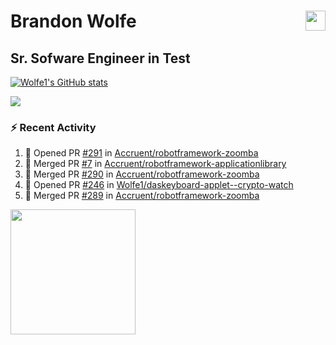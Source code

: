 Brandon Wolfe <a href="https://www.linkedin.com/in/brandon-wolfe1" target="_blank" rel="noreferrer"><img src="https://raw.githubusercontent.com/danielcranney/readme-generator/main/public/icons/socials/linkedin.svg" width="32" height="32" align="right"/></a>
==============================
Sr. Sofware Engineer in Test
-----------------------------

<p align="left"><a href="http://www.github.com/Wolfe1"><img src="https://github-readme-stats.vercel.app/api?username=Wolfe1&show_icons=true&hide=&count_private=true&title_color=0891b2&text_color=ffffff&icon_color=0891b2&bg_color=1c1917&hide_border=true&show_icons=true" alt="Wolfe1's GitHub stats" /></a></p>
<p align="left"><a href="http://www.github.com/Wolfe1"><img src="https://github-readme-streak-stats.herokuapp.com/?user=Wolfe1&stroke=ffffff&background=1c1917&ring=0891b2&fire=0891b2&currStreakNum=ffffff&currStreakLabel=0891b2&sideNums=ffffff&sideLabels=ffffff&dates=ffffff&hide_border=true" /></a></p>

### :zap: Recent Activity
<!--START_SECTION:activity-->
1. 💪 Opened PR [#291](https://github.com/Accruent/robotframework-zoomba/pull/291) in [Accruent/robotframework-zoomba](https://github.com/Accruent/robotframework-zoomba)
2. 🎉 Merged PR [#7](https://github.com/Accruent/robotframework-applicationlibrary/pull/7) in [Accruent/robotframework-applicationlibrary](https://github.com/Accruent/robotframework-applicationlibrary)
3. 🎉 Merged PR [#290](https://github.com/Accruent/robotframework-zoomba/pull/290) in [Accruent/robotframework-zoomba](https://github.com/Accruent/robotframework-zoomba)
4. 💪 Opened PR [#246](https://github.com/Wolfe1/daskeyboard-applet--crypto-watch/pull/246) in [Wolfe1/daskeyboard-applet--crypto-watch](https://github.com/Wolfe1/daskeyboard-applet--crypto-watch)
5. 🎉 Merged PR [#289](https://github.com/Accruent/robotframework-zoomba/pull/289) in [Accruent/robotframework-zoomba](https://github.com/Accruent/robotframework-zoomba)
<!--END_SECTION:activity-->

<a href="https://www.buymeacoffee.com/wolfe"><img src="https://cdn.buymeacoffee.com/buttons/v2/default-yellow.png" width="200" /></a>

